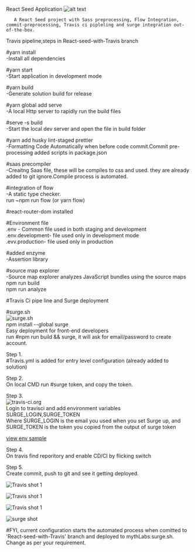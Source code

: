   React Seed Application   ![alt text](https://travis-ci.org/mythLabs/ReactSeed.svg?branch=React-seed-with-Travis)<br />

       A React Seed project with Sass preprocessing, Flow Integration, commit-preprocessing, Travis ci pipleling and surge integration out-of-the-box.


  Travis pipeline,steps in React-seed-with-Travis branch 


  #yarn install <br />
      -Install all dependencies

  #yarn start <br />
      -Start application in development mode

  #yarn build <br />
      -Generate solution build for release

   
  #yarn global add serve <br />
      -A local Http server to rapidly run the build files

  #serve -s build <br />
      -Start the local dev server and open the file in build folder

  #yarn add husky lint-staged prettier <br />
      -Formatting Code Automatically when before code commit.Commit pre-processing added scripts in package.json

  #saas precompiler <br />
      -Creaitng Saas file, these will be compiles to css and used. they are already added to git ignore.Compile process is automated.

  #integration of flow <br />
      -A static type checker.<br />
       run ~npm run flow (or yarn flow)

  #react-router-dom installed <br />
     
  #Environment file <br />
    .env - Common file used in both staging and development <br />
    .env.development- file used only in development mode <br />
    .evv.production- file used only in production <br />

  #added enzyme <br />
     -Assertion library

  #source map explorer <br />
    -Source map explorer analyzes JavaScript bundles using the source maps <br />
    npm run build <br />
    npm run analyze <br />

  #Travis Ci pipe line and Surge deployment
     
  #surge.sh <br /> ![surge.sh](https://surge.sh/) <br />
  npm install --global surge <br />
  Easy deployment for front-end developers <br />
  run #npm run build && surge, it will ask for email/password to create account.

  Step 1. <br />
  #Travis.yml is added for entry level configuration (already added to solution)

  Step 2. <br />
  On local CMD run #surge token, and copy the token.

  Step 3. <br /> ![travis-ci.org](https://travis-ci.org/) <br />
  Login to travisci and add environment variables SURGE_LOGIN,SURGE_TOKEN<br />
  Where SURGE_LOGIN is the email you used when you set Surge up, and  SURGE_TOKEN is the token you copied from the output of surge token

  [view env sample](https://drive.google.com/open?id=1_e-Ds-GqHepSgZxltaUKBQ6_87oEH6uM)

  Step 4. <br />
  On travis find reporitory and enable CD/CI by flicking switch <br />

  Step 5.<br />
  Create commit, push to git and see it getting deployed.<br />

  ![Travis shot 1](https://drive.google.com/open?id=1h8qnqtagvxSMJBQ7op52xTma_-OMXNuN)

  ![Travis shot 1](https://drive.google.com/open?id=1JZLmzSFg9mIky7G-OrVD4DdXJY4-xXVq)

  ![Travis shot 1](https://drive.google.com/open?id=1QYn_cCIi3pWoVjn7HXCU5VKIdYWigqdo)

  ![surge shot](https://drive.google.com/open?id=11q_Y0p1IUhF_cN5igTO8ObQeSUQA2wU8)





  #FYI,
  current configuration starts the automated process when comitted to 'React-seed-with-Travis' branch and deployed to mythLabs.surge.sh. Change as per your requirement.



      